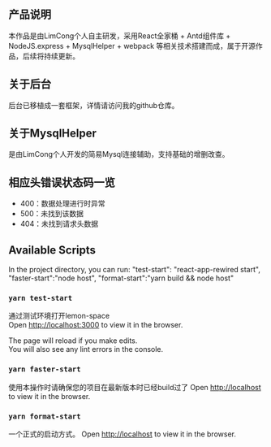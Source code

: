 ## 产品说明
本作品是由LimCong个人自主研发，采用React全家桶 + Antd组件库 + NodeJS.express + MysqlHelper + webpack 等相关技术搭建而成，属于开源作品，后续将持续更新。

## 关于后台
后台已移植成一套框架，详情请访问我的github仓库。

## 关于MysqlHelper
是由LimCong个人开发的简易Mysql连接辅助，支持基础的增删改查。

## 相应头错误状态码一览
* 400：数据处理进行时异常
* 500：未找到该数据
* 404：未找到请求头数据

## Available Scripts

In the project directory, you can run:
    "test-start": "react-app-rewired start",
    "faster-start":"node host",
    "format-start":"yarn build && node host"
### `yarn test-start`

通过测试环境打开lemon-space<br />
Open [http://localhost:3000](http://localhost:3000) to view it in the browser.

The page will reload if you make edits.<br />
You will also see any lint errors in the console.

### `yarn faster-start`

使用本操作时请确保您的项目在最新版本时已经build过了
Open [http://localhost](http://localhost) to view it in the browser.

### `yarn format-start`

一个正式的启动方式。
Open [http://localhost](http://localhost) to view it in the browser.
